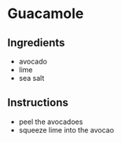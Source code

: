 # Guacamole
## Ingredients
* avocado
* lime
* sea salt
## Instructions
* peel the avocadoes
* squeeze lime into the avocao
